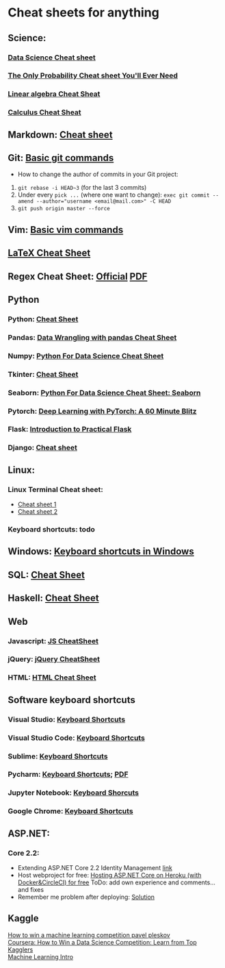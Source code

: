 # Cheat sheets for anything

## Science:
### [Data Science Cheat sheet](https://github.com/ml874/Data-Science-Cheatsheet)
### [The Only Probability Cheat sheet You'll Ever Need](https://github.com/wzchen/probability_cheatsheet)
### [Linear algebra Cheat Sheat](http://www.souravsengupta.com/cds2016/lectures/Savov_Notes.pdf)
### [Calculus Cheat Sheat](http://tutorial.math.lamar.edu/pdf/calculus_cheat_sheet_all.pdf)

## Markdown: [Cheat sheet](https://github.com/adam-p/markdown-here/wiki/Markdown-Cheatsheet)

## Git: [Basic git commands](https://confluence.atlassian.com/bitbucketserver/basic-git-commands-776639767.html)
- How to change the author of commits in your Git project:
1. `git rebase -i HEAD~3` (for the last 3 commits)
2. Under every `pick ...` (where one want to change): `exec git commit --amend --author="username <email@mail.com>" -C HEAD`
3. `git push origin master --force`

## Vim: [Basic vim commands](https://coderwall.com/p/adv71w/basic-vim-commands-for-getting-started)

## [LaTeX Cheat Sheet](https://www.nyu.edu/projects/beber/files/Chang_LaTeX_sheet.pdf)

## Regex Cheat Sheet: [Official](https://www.rexegg.com/regex-quickstart.html) [PDF](https://jrebel.com/wp-content/uploads/regular-expressions-cheat-sheet.pdf)

## Python
### Python: [Cheat Sheet](https://perso.limsi.fr/pointal/_media/python:cours:mementopython3-english.pdf)
### Pandas: [Data Wrangling with pandas Cheat Sheet](https://pandas.pydata.org/Pandas_Cheat_Sheet.pdf)
### Numpy: [Python For Data Science Cheat Sheet](https://s3.amazonaws.com/assets.datacamp.com/blog_assets/Numpy_Python_Cheat_Sheet.pdf)
### Tkinter: [Cheat Sheet](https://engmrk.com/wp-content/uploads/2018/01/Tkinter-Cheat-Sheet.pdf)
### Seaborn: [Python For Data Science Cheat Sheet: Seaborn](https://s3.amazonaws.com/assets.datacamp.com/blog_assets/Python_Seaborn_Cheat_Sheet.pdf)
### Pytorch: [Deep Learning with PyTorch: A 60 Minute Blitz](https://pytorch.org/tutorials/beginner/deep_learning_60min_blitz.html)
### Flask: [Introduction to Practical Flask](https://pythonprogramming.net/practical-flask-introduction/)
### Django: [Cheat sheet](https://github.com/lucrae/django-cheat-sheet)

## Linux: 
### Linux Terminal Cheat sheet: 
- [Cheat sheet 1](https://www.cheatography.com/davechild/cheat-sheets/linux-command-line/)
- [Cheat sheet 2](https://www.linuxtrainingacademy.com/linux-commands-cheat-sheet/)
### Keyboard shortcuts: todo

## Windows: [Keyboard shortcuts in Windows](https://turbofuture.com/computers/keyboard-shortcut-keys)

## SQL: [Cheat Sheet](http://www.sqltutorial.org/sql-cheat-sheet/)

## Haskell: [Cheat Sheet](https://fldit-www.cs.uni-dortmund.de/~peter/HaskellCheatSheet2.pdf)

##  Web
### Javascript: [JS CheatSheet](https://htmlcheatsheet.com/js/)
### jQuery: [jQuery CheatSheet](https://htmlcheatsheet.com/jquery/)
### HTML: [HTML Cheat Sheet](https://htmlcheatsheet.com/)

## Software keyboard shortcuts
### Visual Studio: [Keyboard Shortcuts](https://docs.microsoft.com/en-us/visualstudio/ide/default-keyboard-shortcuts-for-frequently-used-commands-in-visual-studio?view=vs-2019)
### Visual Studio Code: [Keyboard Shortcuts](https://code.visualstudio.com/shortcuts/keyboard-shortcuts-linux.pdf) 
### Sublime: [Keyboard Shortcuts](http://docs.sublimetext.info/en/latest/reference/keyboard_shortcuts_win.html)
### Pycharm: [Keyboard Shortcuts](https://www.shortcutfoo.com/app/dojos/pycharm-win/cheatsheet); [PDF](https://resources.jetbrains.com/storage/products/intellij-idea/docs/IntelliJIDEA_ReferenceCard.pdf)
### Jupyter Notebook: [Keyboard Shorcuts](https://towardsdatascience.com/jypyter-notebook-shortcuts-bf0101a98330)
### Google Chrome: [Keyboard Shortcuts](https://www.computerhope.com/shortcut/chrome.htm)

## ASP.NET:
### Core 2.2:
- Extending ASP.NET Core 2.2 Identity Management [link](https://medium.com/@scottkuhl/extending-asp-net-core-2-2-identity-management-c3cc657cc448)
- Host webproject for free: [Hosting ASP.NET Core on Heroku (with Docker&CircleCI) for free](https://codingblast.com/hosting-asp-net-core-on-heroku-with-dockercircleci-for-free/) ToDo: add own experience and comments... and fixes
- Remember me problem after deploying: [Solution](https://stackoverflow.com/questions/46318461/asp-net-core-remember-me-persistent-cookie-not-works-after-deploy)

## Kaggle 
[How to win a machine learning competition pavel pleskov](https://www.slideshare.net/DataFestTbilisi/how-to-win-a-machine-learning-competition-pavel-pleskov) \
[Coursera: How to Win a Data Science Competition: Learn from Top Kagglers](https://www.coursera.org/learn/competitive-data-science) \
[Machine Learning Intro](https://github.com/ppleskov/vvedenie-mashinnoe-obuchenie) 
